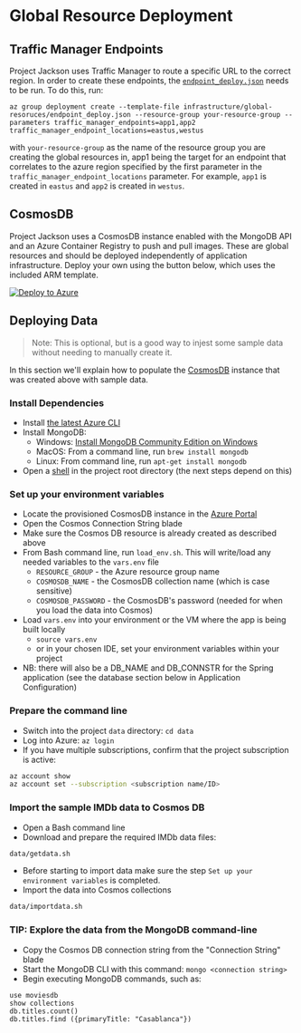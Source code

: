 # Global Resource Deployment

## Traffic Manager Endpoints

Project Jackson uses Traffic Manager to route a specific URL to the correct region. In order to create these endpoints, the [`endpoint_deploy.json`](./endpoint_deploy.json) needs to be run. To do this, run:

```
az group deployment create --template-file infrastructure/global-resoruces/endpoint_deploy.json --resource-group your-resource-group --parameters traffic_manager_endpoints=app1,app2 traffic_manager_endpoint_locations=eastus,westus
```

with `your-resource-group` as the name of the resource group you are creating the global resources in, app1 being the target for an endpoint that correlates to the azure region specified by the first parameter in the `traffic_manager_endpoint_locations` parameter. For example, `app1` is created in `eastus` and `app2` is created in `westus`.

## CosmosDB

Project Jackson uses a CosmosDB instance enabled with the MongoDB API and an Azure Container Registry to push and pull images.
These are global resources and should be deployed independently of application infrastructure.
Deploy your own using the button below, which uses the included ARM template.

[![Deploy to Azure](https://azuredeploy.net/deploybutton.png)](https://azuredeploy.net/?repository=https://github.com/Microsoft/containers-rest-cosmos-appservice-java/infrastructure/global-resources)

## Deploying Data

> Note: This is optional, but is a good way to injest some sample data without needing to manually create it.

In this section we'll explain how to populate the [CosmosDB](https://azure.microsoft.com/en-us/services/cosmos-db/) instance that was created above with sample data.

### Install Dependencies

* Install [the latest Azure CLI](https://docs.microsoft.com/en-us/cli/azure/install-azure-cli?view=azure-cli-latest)
* Install MongoDB:
  * Windows: [Install MongoDB Community Edition on Windows](https://docs.mongodb.com/v3.2/tutorial/install-mongodb-on-windows/)
  * MacOS: From a command line, run `brew install mongodb`
  * Linux: From command line, run `apt-get install mongodb`
* Open a [shell](https://en.wikipedia.org/wiki/Shell_%28computing%29) in the project root directory (the next steps depend on this)

### Set up your environment variables

- Locate the provisioned CosmosDB instance in the [Azure Portal](https://portal.azure.com)
- Open the Cosmos Connection String blade
- Make sure the Cosmos DB resource is already created as described above
- From Bash command line, run `load_env.sh`. This will write/load any needed variables to the `vars.env` file
  - `RESOURCE_GROUP` - the Azure resource group name
  - `COSMOSDB_NAME` - the CosmosDB collection name (which is case sensitive)
  - `COSMOSDB_PASSWORD` - the CosmosDB's password (needed for when you load the data into Cosmos)
- Load `vars.env` into your environment or the VM where the app is being built locally
  - `source vars.env`
  - or in your chosen IDE, set your environment variables within your project
- NB: there will also be a DB_NAME and DB_CONNSTR for the Spring application (see the database section below in Application Configuration)

### Prepare the command line

- Switch into the project `data` directory: `cd data`
- Log into Azure: `az login`
- If you have multiple subscriptions, confirm that the project subscription is active:

``` Bash
az account show
az account set --subscription <subscription name/ID>
```

### Import the sample IMDb data to Cosmos DB

- Open a Bash command line
- Download and prepare the required IMDb data files:

``` Bash
data/getdata.sh
```

- Before starting to import data make sure the step `Set up your environment variables` is completed.
- Import the data into Cosmos collections

``` Bash
data/importdata.sh
```

### TIP: Explore the data from the MongoDB command-line

- Copy the Cosmos DB connection string from the "Connection String" blade
- Start the MongoDB CLI with this command: `mongo <connection string>`
- Begin executing MongoDB commands, such as:

``` Mongo
use moviesdb
show collections
db.titles.count()
db.titles.find ({primaryTitle: "Casablanca"})
```